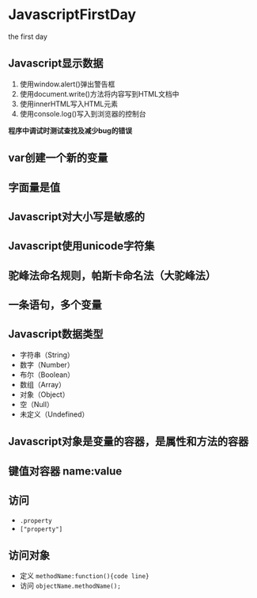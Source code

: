 # JavascriptFirstDay
the first day
## Javascript显示数据
1. 使用window.alert()弹出警告框
2. 使用document.write()方法将内容写到HTML文档中
3. 使用innerHTML写入HTML元素
4. 使用console.log()写入到浏览器的控制台  
   
**程序中调试时测试查找及减少bug的错误**
## var创建一个新的变量
## 字面量是值
## Javascript对大小写是敏感的
## Javascript使用unicode字符集
## 驼峰法命名规则，帕斯卡命名法（大驼峰法）
## 一条语句，多个变量
## Javascript数据类型
- 字符串（String）
- 数字（Number）
- 布尔（Boolean）
- 数组（Array） 
- 对象（Object）
- 空（Null）
- 未定义（Undefined）
## Javascript对象是变量的容器，是属性和方法的容器
## 键值对容器 name:value
## 访问
- `.property`
- `["property"]`
## 访问对象
- 定义
`methodName:function(){code line}`
- 访问
`objectName.methodName();`
